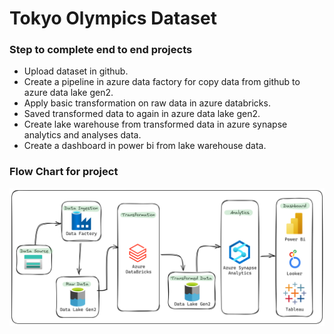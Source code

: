# Tokyo Olympics Dataset

### Step to complete end to end projects

- Upload dataset in github.
- Create a pipeline in azure data factory for copy data from github to azure data lake gen2.
- Apply basic transformation on raw data in azure databricks.
- Saved transformed data to again in azure data lake gen2.
- Create lake warehouse from transformed data in azure synapse analytics and analyses data.
- Create a dashboard in power bi from lake warehouse data.


### Flow Chart for project
 
![Tokyo-Olympics-Fig](tokyo_olympics_pic.png)